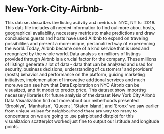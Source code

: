 # New-York-City-Airbnb-
This dataset describes the listing activity and metrics in NYC, NY for 2019.
This data file includes all needed information to find out more about hosts, geographical availability,
necessary metrics to make predictions and draw conclusions.guests and hosts have used Airbnb to expand on traveling possibilities
and present a more unique, personalized way of experiencing the world. Today,
Airbnb became one of a kind service that is used and recognized by the whole world. 
Data analysis on millions of listings provided through Airbnb is a crucial factor for the company.
These millions of listings generate a lot of data - data that can be analyzed and used for security, business decisions,
understanding of customers' and providers' (hosts) behavior and performance on the platform, guiding marketing initiatives,
implementation of innovative additional services and much more.we can see how that Data Exploration on NYC Airbnb can be visualized,
and fit model to predict price.
This  dataset show
importing necessery libraries for future analysis of the dataset
New York City Airbnb  Data Visualization
find out more about our neiberhoods presented 'Brooklyn', 'Manhattan', 'Queens', 'Staten Island', and 'Bronx'
we saw earlier from unique values for neighbourhood there are way too many to concentrate on
we are going to use pairplot and distplot for this visualization
scatterplot worked just fine to output our latitude and longitude points.
